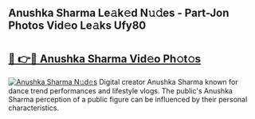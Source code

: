## Anushka Sharma Le𝚊k𝚎d N𝚞𝚍es - Part-Jon Photos Vid𝚎o Le𝚊ks Ufy80

# <h2><a href="http://fbbuhav.evod.top/?m=Anushka+Sharma">🔗 👉🔴 Anushka Sharma Vid𝚎o Ph𝚘t𝚘s</a></h2>

[![Anushka Sharma N𝚞d𝚎s](https://i.imgur.com/8V9OHl7.gif)](http://fbbuhav.evod.top/?m=Anushka+Sharma)
Digital creator Anushka Sharma known for dance trend performances and lifestyle vlogs. The public's Anushka Sharma perception of a public figure can be influenced by their personal characteristics. 

